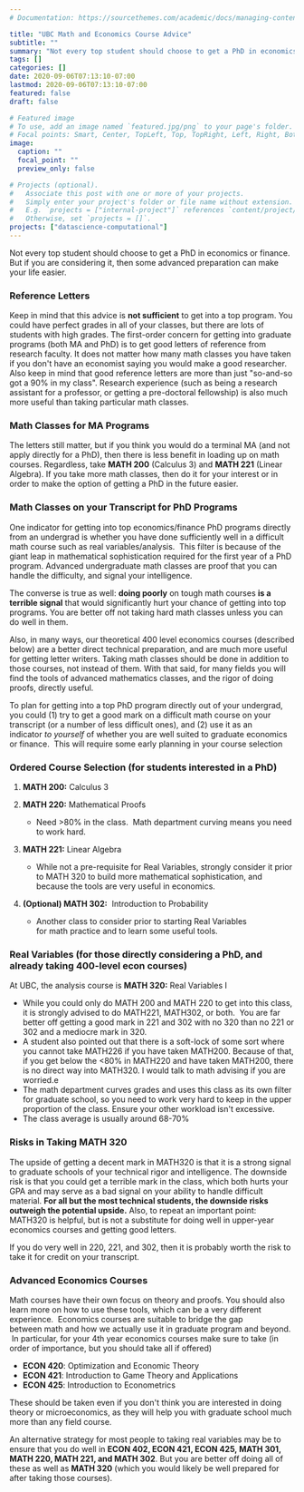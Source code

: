 ```yaml
---
# Documentation: https://sourcethemes.com/academic/docs/managing-content/

title: "UBC Math and Economics Course Advice"
subtitle: ""
summary: "Not every top student should choose to get a PhD in economics or finance. But if you are considering it, then some advanced preparation can make your life easier"
tags: []
categories: []
date: 2020-09-06T07:13:10-07:00
lastmod: 2020-09-06T07:13:10-07:00
featured: false
draft: false

# Featured image
# To use, add an image named `featured.jpg/png` to your page's folder.
# Focal points: Smart, Center, TopLeft, Top, TopRight, Left, Right, BottomLeft, Bottom, BottomRight.
image:
  caption: ""
  focal_point: ""
  preview_only: false

# Projects (optional).
#   Associate this post with one or more of your projects.
#   Simply enter your project's folder or file name without extension.
#   E.g. `projects = ["internal-project"]` references `content/project/deep-learning/index.md`.
#   Otherwise, set `projects = []`.
projects: ["datascience-computational"]
---
```

Not every top student should choose to get a PhD in economics or finance. But if you are considering it, then some advanced preparation can make your life easier.

### Reference Letters

Keep in mind that this advice is **not sufficient** to get into a top program. You could have perfect grades in all of your classes, but there are lots of students with high grades. The first-order concern for getting into graduate programs (both MA and PhD) is to get good letters of reference from research faculty. It does not matter how many math classes you have taken if you don't have an economist saying you would make a good researcher. Also keep in mind that good reference letters are more than just "so-and-so got a 90% in my class". Research experience (such as being a research assistant for a professor, or getting a pre-doctoral fellowship) is also much more useful than taking particular math classes.

### Math Classes for MA Programs

The letters still matter, but if you think you would do a terminal MA (and not apply directly for a PhD), then there is less benefit in loading up on math courses. Regardless, take **MATH 200** (Calculus 3) and **MATH 221** (Linear Algebra). If you take more math classes, then do it for your interest or in order to make the option of getting a PhD in the future easier.

### Math Classes on your Transcript for PhD Programs

One indicator for getting into top economics/finance PhD programs directly from an undergrad is whether you have done sufficiently well in a difficult math course such as real variables/analysis.  This filter is because of the giant leap in mathematical sophistication required for the first year of a PhD program. Advanced undergraduate math classes are proof that you can handle the difficulty, and signal your intelligence.  
  
The converse is true as well: **doing poorly** on tough math courses **is a terrible signal** that would significantly hurt your chance of getting into top programs. You are better off not taking hard math classes unless you can do well in them.

  

Also, in many ways, our theoretical 400 level economics courses (described below) are a better direct technical preparation, and are much more useful for getting letter writers. Taking math classes should be done in addition to those courses, not instead of them. With that said, for many fields you will find the tools of advanced mathematics classes, and the rigor of doing proofs, directly useful.

  

To plan for getting into a top PhD program directly out of your undergrad, you could (1) try to get a good mark on a difficult math course on your transcript (or a number of less difficult ones), and (2) use it as an indicator _to yourself_ of whether you are well suited to graduate economics or finance.  This will require some early planning in your course selection

### Ordered Course Selection (for students interested in a PhD)

1.  **MATH 200:** Calculus 3  
    
2.  **MATH 220:** Mathematical Proofs
    *   Need >80% in the class.  Math department curving means you need to work hard.
3.  **MATH 221:** Linear Algebra
    *   While not a pre-requisite for Real Variables, strongly consider it prior to MATH 320 to build more mathematical sophistication, and because the tools are very useful in economics.
4.  **(Optional) MATH 302:**  Introduction to Probability  
    *   Another class to consider prior to starting Real Variables for math practice and to learn some useful tools.

### Real Variables (for those directly considering a PhD, and already taking 400-level econ courses)

At UBC, the analysis course is **MATH 320:** Real Variables I

*   While you could only do MATH 200 and MATH 220 to get into this class, it is strongly advised to do MATH221, MATH302, or both.  You are far better off getting a good mark in 221 and 302 with no 320 than no 221 or 302 and a mediocre mark in 320.
*   A student also pointed out that there is a soft-lock of some sort where you cannot take MATH226 if you have taken MATH200.  Because of that, if you get below the <80% in MATH220 and have taken MATH200, there is no direct way into  MATH320.  I would talk to math advising if you are worried.e
*   The math department curves grades and uses this class as its own filter for graduate school, so you need to work very hard to keep in the upper proportion of the class. Ensure your other workload isn't excessive.
*   The class average is usually around 68-70%

### Risks in Taking MATH 320

The upside of getting a decent mark in MATH320 is that it is a strong signal to graduate schools of your technical rigor and intelligence. The downside risk is that you could get a terrible mark in the class, which both hurts your GPA and may serve as a bad signal on your ability to handle difficult material. **For all but the most technical students, the downside risks outweigh the potential upside.** Also, to repeat an important point: MATH320 is helpful, but is not a substitute for doing well in upper-year economics courses and getting good letters.

If you do very well in 220, 221, and 302, then it is probably worth the risk to take it for credit on your transcript.

### Advanced Economics Courses

Math courses have their own focus on theory and proofs. You should also learn more on how to use these tools, which can be a very different experience.  Economics courses are suitable to bridge the gap between math and how we actually use it in graduate program and beyond.  In particular, for your 4th year economics courses make sure to take (in order of importance, but you should take all if offered)  

*   **ECON 420**: Optimization and Economic Theory
*   **ECON 421**: Introduction to Game Theory and Applications
*   **ECON 425**: Introduction to Econometrics

These should be taken even if you don't think you are interested in doing theory or microeconomics, as they will help you with graduate school much more than any field course.

  

An alternative strategy for most people to taking real variables may be to ensure that you do well in **ECON 402, ECON 421, ECON 425, MATH 301, MATH 220, MATH 221, and MATH 302**. But you are better off doing all of these as well as **MATH 320** (which you would likely be well prepared for after taking those courses).